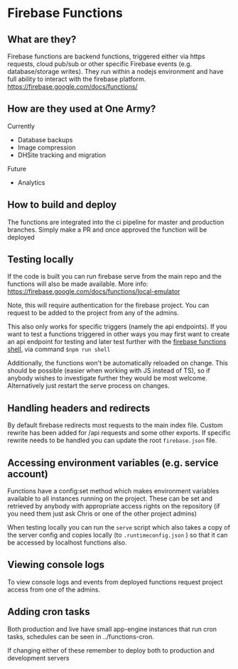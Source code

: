 # Firebase Functions

## What are they?

Firebase functions are backend functions, triggered either via https requests, cloud pub/sub or other specific Firebase events (e.g. database/storage writes). They run within a nodejs environment and have full ability to interact with the firebase platform.
https://firebase.google.com/docs/functions/

## How are they used at One Army?

Currently

- Database backups
- Image compression
- DHSite tracking and migration

Future

- Analytics

## How to build and deploy

The functions are integrated into the ci pipeline for master and production branches.
Simply make a PR and once approved the function will be deployed

## Testing locally

If the code is built you can run firebase serve from the main repo and the functions will also be made available. More info: https://firebase.google.com/docs/functions/local-emulator

Note, this will require authentication for the firebase project. You can request to be added to the project from any of the admins.

This also only works for specific triggers (namely the api endpoints). If you want to
test a functions triggered in other ways you may first want to create an api endpoint
for testing and later test further with the [firebase functions shell](https://firebase.google.com/docs/functions/local-emulator#install_and_configure_the_cloud_functions_shell), via command `$npm run shell`

Additionally, the functions won't be automatically reloaded on change. This should be possible
(easier when working with JS instead of TS), so if anybody wishes to investigate further they would
be most welcome. Alternatively just restart the serve process on changes.

## Handling headers and redirects

By default firebase redirects most requests to the main index file. Custom rewrite has
been added for /api requests and some other exports.
If specific rewrite needs to be handled you can update the root `firebase.json` file.

## Accessing environment variables (e.g. service account)

Functions have a config:set method which makes environment variables available to
all instances running on the project. These can be set and retrieved by anybody with
appropriate access rights on the repository (if you need them just ask Chris or one of
the other project admins)

When testing locally you can run the `serve` script which also takes a copy of the
server config and copies locally (to `.runtimeconfig.json` ) so that it can be accessed
by localhost functions also.

## Viewing console logs

To view console logs and events from deployed functions request project access from one of the admins.

## Adding cron tasks

Both production and live have small app-engine instances that run cron tasks, schedules can be seen in ../functions-cron.

If changing either of these remember to deploy both to production and development servers
